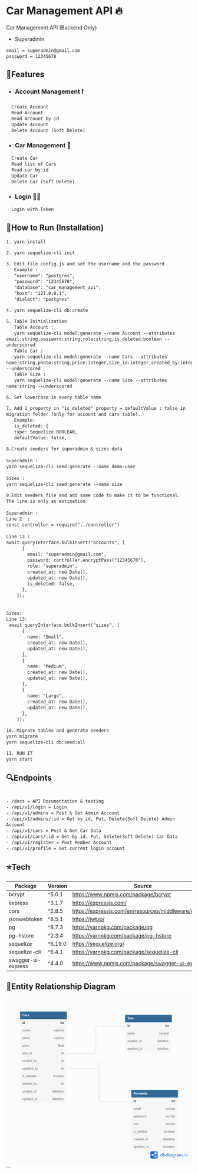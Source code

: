 # Car Management API 🔥

Car Management API (Backend Only)

- Superadmin

```
email = superadmin@gmail.com
password = 12345678
```

## 🚀Features

- ### Account Management ❗

```
  Create Account
  Read Account
  Read Account by id
  Update Account
  Delete Account (Soft Delete)
```

- ### Car Management 🚗

```
  Create Car
  Read list of Cars
  Read car by id
  Update Car
  Delete Car (Soft Delete)
```

- ### Login 👨‍✈️

```
  Login with Token
```

## 🏃How to Run (Installation)

```
1. yarn install
```

```
2. yarn sequelize-cli init
```

```
3. Edit file config.js and set the username and the password
   Example :
   "username": "postgres",
   "password": "12345678",
   "database": "car_management_api",
   "host": "127.0.0.1",
   "dialect": "postgres"
```

```
4. yarn sequelize-cli db:create
```

```
5. Table Initialization
   Table Account :
   yarn sequelize-cli model:generate --name Account --attributes email:string,password:string,role:string,is_deleted:boolean --underscored
   Table Car :
   yarn sequelize-cli model:generate --name Cars --attributes name:string,photo:string,price:integer,size_id:integer,created_by:integer,updated_by:integer,is_deleted:boolean,deleted_by:integer --underscored
   Table Size :
   yarn sequelize-cli model:generate --name Size --attributes name:string --underscored
```

```
6. Set lowercase in every table name
```

```
7. Add 1 property in "is_deleted" property = defaultValue : false in migration folder (only for account and cars table).
   Example:
   is_deleted: {
   type: Sequelize.BOOLEAN,
   defaultValue: false,

```

```
8.Create seeders for superadmin & sizes data

Superadmin :
yarn sequelize-cli seed:generate --name demo-user

Sizes :
yarn sequelize-cli seed:generate --name size
```

```
9.Edit seeders file and add some code to make it to be functional.
The line is only an estimation

Superadmin :
Line 2  :
const controller = require("../controller")

Line 13 :
await queryInterface.bulkInsert("accounts", [
      {
        email: "superadmin@gmail.com",
        password: controller.encryptPass("12345678"),
        role: "superadmin",
        created_at: new Date(),
        updated_at: new Date(),
        is_deleted: false,
      },
    ]);


Sizes:
Line 13:
 await queryInterface.bulkInsert("sizes", [
      {
        name: "Small",
        created_at: new Date(),
        updated_at: new Date(),
      },
      {
        name: "Medium",
        created_at: new Date(),
        updated_at: new Date(),
      },
      {
        name: "Large",
        created_at: new Date(),
        updated_at: new Date(),
      },
    ]);
```

```
10. Migrate tables and generate seeders
yarn migrate
yarn sequelize-cli db:seed:all

```

```
11. RUN IT
yarn start
```

## 🔍Endpoints

```

- /docs = API Documentation & testing
- /api/v1/login = Login
- /api/v1/admins = Post & Get Admin Account
- /api/v1/admins/:id = Get by id, Put, Delete(Soft Delete) Admin Account
- /api/v1/cars = Post & Get Car Data
- /api/v1/cars/:id = Get by id, Put, Delete(Soft Delete) Car Data
- /api/v1/register = Post Member Account
- /api/v1/profile = Get current login account

```

## ⭐Tech

| Package            | Version | Source                                                  |
| ------------------ | ------- | ------------------------------------------------------- |
| bcrypt             | ^5.0.1  | https://www.npmjs.com/package/bcrypt                    |
| express            | ^3.1.7  | https://expressjs.com/                                  |
| cors               | ^2.8.5  | https://expressjs.com/en/resources/middleware/cors.html |
| jsonwebtoken       | ^8.5.1  | https://jwt.io/                                         |
| pg                 | ^8.7.3  | https://yarnpkg.com/package/pg                          |
| pg-hstore          | ^2.3.4  | https://yarnpkg.com/package/pg-hstore                   |
| sequelize          | ^6.19.0 | https://sequelize.org/                                  |
| sequelize-cli      | ^6.4.1  | https://yarnpkg.com/package/sequelize-cli               |
| swagger-ui-express | ^4.4.0  | https://www.npmjs.com/package/swagger-ui-express        |

## 📌Entity Relationship Diagram

<img src="erd.png">
```
